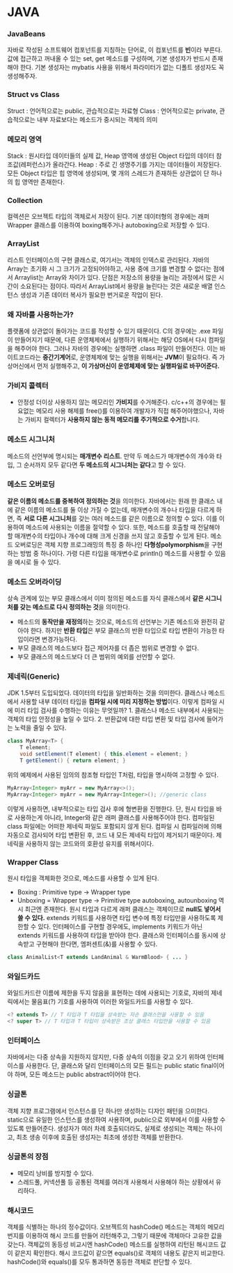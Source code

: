 # JAVA
### JavaBeans
자바로 작성된 소프트웨어 컴포넌트를 지칭하는 단어로, 이 컴포넌트를 **빈**이라 부른다. 값에 접근하고 꺼내올 수 있는 set, get 메소드를 구성하며, 기본 생성자가 반드시 존재해야 한다.
기본 생성자는 mybatis 사용을 위해서 파라미터가 없는 디폴트 생성자도 꼭 생성해주자.

### Struct vs Class
Struct : 언어적으로는 public, 관습적으로는 자료형
Class : 언어적으로는 private, 관습적으로는 내부 자료보다는 메소드가 중시되는 객체의 의미

### 메모리 영역
Stack : 원시타입 데이터들의 실제 값, Heap 영역에 생성된 Object 타입의 데이터 참조값(레퍼런스)가 올라간다.
Heap : 주로 긴 생명주기를 가지는 데이터들이 저장된다. 모든 Object 타입은 힙 영역에 생성되며, 몇 개의 스레드가 존재하든 상관없이 단 하나의 힙 영역만 존재한다.

### Collection
컬렉션은 오브젝트 타입의 객체로서 저장이 된다. 기본 데이터형의 경우에는 래퍼Wrapper 클래스를 이용하여 boxing해주거나 autoboxing으로 저장할 수 있다.

### ArrayList
리스트 인터페이스의 구현 클래스로, 여기서는 객체의 인덱스로 관리된다. 자바의 Array는 초기화 시 그 크기가 고정되어야하고, 사용 중에 크기를 변경할 수 없다는 점에서 Arraylist는 Array와 차이가 있다.
단점은 저장소의 용량을 늘리는 과정에서 많은 시간이 소요된다는 점이다. 따라서 ArrayList에서 용량을 늘린다는 것은 새로운 배열 인스턴스 생성과 기존 데이터 복사가 필요한 번거로운 작업이 된다.

### 왜 자바를 사용하는가?
플랫폼에 상관없이 돌아가는 코드를 작성할 수 있기 때문이다. C의 경우에는 .exe 파일이 만들어지기 때문에, 다른 운영체제에서 실행하기 위해서는 해당 OS에서 다시 컴파일을 해주어야 한다.
그러나 자바의 경우에는 실행하면 .class 파일이 만들어진다. 이는 바이트코드라는 **중간기계어**로, 운영체제에 맞는 실행을 위해서는 **JVM**이 필요하다. 즉 가상머신에서 먼저 실행해주고, **이 가상머신이 운영체제에 맞는 실행파일로 바꾸어준다.**

### 가비지 콜렉터
- 안정성
더이상 사용하지 않는 메모리인 **가비지**를 수거해준다. c/c++의 경우에는 필요없는 메모리 사용 해제를 free()를 이용하여 개발자가 직접 해주어야했으나, 자바는 가비지 컬렉터가 **사용하지 않는 동적 메모리를 주기적으로 수거**합니다.

### 메소드 시그니처
메소드의 선언부에 명시되는 **매개변수 리스트**. 만약 두 메소드가 매개변수의 개수와 타입, 그 순서까지 모두 같다면 **두 메소드의 시그니처는 같다**고 할 수 있다.

### 메소드 오버로딩
**같은 이름의 메소드를 중복하여 정의하는 것**을 의미한다. 자바에서는 원래 한 클래스 내에 같은 이름의 메소드를 둘 이상 가질 수 없는데, 매개변수의 개수나 타입을 다르게 하면, 즉 **서로 다른 시그니처**를 갖는 여러 메소드를 같은 이름으로 정의할 수 있다.
이를 이용하여 메소드에 사용되는 이름을 절약할 수 있다. 또한, 메소드를 호출할 때 전달해야 할 매개변수의 타입이나 개수에 대해 크게 신경을 쓰지 않고 호출할 수 있게 된다. 메소드 오버로딩은 객체 지향 프로그래밍의 특징 중 하나인 **다형성polymorphism**을 구현하는 방법 중 하나이다.
가령 다른 타입을 매개변수로 println() 메소드를 사용할 수 있음을 예시로 들 수 있다.

### 메소드 오버라이딩
상속 관계에 있는 부모 클래스에서 이미 정의된 메소드를 자식 클래스에서 **같은 시그니처를 갖는 메소드로 다시 정의하는 것**을 의미한다.
- 메소드의 **동작만을 재정의**하는 것으로, 메소드의 선언부는 기존 메소드와 완전히 같아야 한다. 하지만 **반환 타입**은 부모 클래스의 반환 타입으로 타입 변환이 가능한 타입이라면 변경가능하다.
- 부모 클래스의 메소드보다 접근 제어자를 더 좁은 범위로 변경할 수 없다.
- 부모 클래스의 메소드보다 더 큰 범위의 예외를 선언할 수 없다.

### 제네릭(Generic)
JDK 1.5부터 도입되었다. 데이터의 타입을 일반화하는 것을 의미한다. 클래스나 메소드에서 사용할 내부 데이터 타입을 **컴파일 시에 미리 지정하는 방법**이다. 이렇게 컴파일 시에 미리 타입 검사를 수행하는 이유는 무엇일까?
	1. 클래스나 메소드 내부에서 사용되는 객체의 타입 안정성을 높일 수 있다.
	2. 반환값에 대한 타입 변환 및 타입 검사에 들어가는 노력을 줄일 수 있다.
```java
class MyArray<T> {
	T element;
	void setElement(T element) { this.element = element; }
	T getElement() { return element; }
```

위의 예제에서 사용된 임의의 참조형 타입인 T처럼, 타입을 명시하여 고정할 수 있다. 
```java
MyArray<Integer> myArr = new MyArray<>();
MyArray<Integer> myArr = new MyArray<Integer>(); //generic class
```
이렇게 사용하면, 내부적으로는 타입 검사 후에 형변환을 진행한다. 단, 원시 타입을 바로 사용하는게 아니라, Integer와 같은 래퍼 클래스를 사용해주어야 한다.
컴파일된 class 파일에는 어떠한 제네릭 파일도 포함되지 않게 된다. 컴파일 시 컴파일러에 의해 자동으로 검사되어 타입 변환된 후, 코드 내 모든 제네릭 타입이 제거되기 때문이다. 제네릭을 사용하지 않는 코드와의 호환성 유지를 위해서이다.

### Wrapper Class
원시 타입을 객체화한 것으로, 메소드를 사용할 수 있게 된다.
- Boxing : Primitive type -> Wrapper type
- Unboxing = Wrapper type -> Primitive type
autoboxing, autounboxing 역시 최근엔 존재한다. 원시 타입과 다르게 래퍼 클래스는 객체이므로 **null도 넣어서 쓸 수 있다.**
extends 키워드를 사용하면 타입 변수에 특정 타입만을 사용하도록 제한할 수 있다. 인터페이스를 구현할 경우에도, implements 키워드가 아닌 extends 키워드를 사용하여 타입을 받아야 한다. 클래스와 인터페이스를 동시에 상속받고 구현해야 한다면, 엠퍼센트(&)를 사용할 수 있다.
```java
class AnimalList<T extends LandAnimal & WarmBlood> { ... }
```

### 와일드카드
와일드카드란 이름에 제한을 두지 않음을 표현하는 데에 사용되는 기호로, 자바의 제네릭에서는 물음표(?) 기호를 사용하여 이러한 와일드카드를 사용할 수 있다.
```java
<? extends T> // T 타입과 T 타입을 상속받는 자손 클래스만을 사용할 수 있음
<? super T> // T 타입과 T 타입이 상속받은 조상 클래스 타입만을 사용할 수 있음
```

### 인터페이스
자바에서는 다중 상속을 지원하지 않지만, 다중 상속의 이점을 갖고 오기 위하여 인터페이스를 사용한다.
단, 클래스와 달리 인터페이스의 모든 필드는 public static final이어야 하며, 모든 메소드는 public abstract이어야 한다.

### 싱글톤
객체 지향 프로그램에서 인스턴스를 단 하나만 생성하는 디자인 패턴을 으미한다. static으로 유일한 인스턴스를 생성하여 사용하며, public으로 외부에서 이를 사용할 수 있도록 만들어준다.
생성자가 여러 차례 호출되더라도, 실제로 생성되는 객체는 하나이고, 최초 생송 이후에 호출된 생성자는 최초에 생성한 객체를 반환한다.

### 싱글톤의 장점
- 메모리 낭비를 방지할 수 있다.
- 스레드풀, 커넥션풀 등 공통된 객체를 여러개 사용해서 사용해야 하는 상황에서 유리하다.

### 해시코드
객체를 식별하는 하나의 정수값이다. 오브젝트의 hashCode() 메소드는 객체의 메모리 번지를 이용하여 해시 코드를 만들어 리턴해주고, 그렇기 때문에 객체마다 고유한 값을 갖는다.
객체값의 동등성 비교시엔 hashCode() 메소드를 실행하여 리턴된 해시코드 값이 같은지 확인한다. 해시 코드값이 같으면 equals()로 객체의 내용도 같은지 비교한다. hashCode()와 equals()를 모두 통과하면 동등한 객체로 판단할 수 있다.
